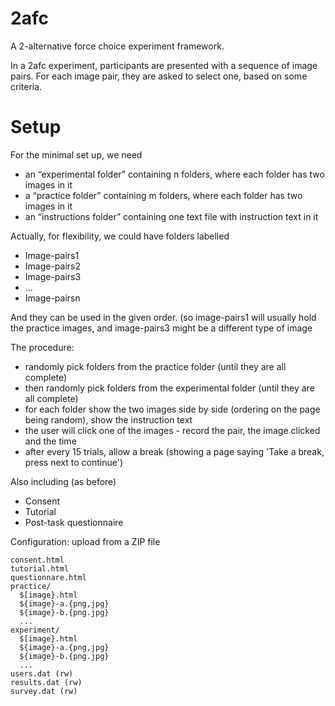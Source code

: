 # 2afc
A 2-alternative force choice experiment framework.

In a 2afc experiment, participants are presented with a sequence of image pairs.
For each image pair, they are asked to select one, based on some criteria.

# Setup
For the minimal set up, we need
 * an “experimental folder” containing n folders, where each folder has two images in it
 * a “practice folder” containing m folders, where each folder has two images in it
 * an “instructions folder” containing one text file with instruction text in it

Actually, for flexibility, we could have folders labelled
 * Image-pairs1 
 * Image-pairs2 
 * Image-pairs3 
 * ...
 * Image-pairsn

And they can be used in the given order. (so image-pairs1 will usually hold the practice images, and image-pairs3 might be a different type of image

The procedure:
 * randomly pick folders from the practice folder (until they are all complete)
 * then randomly pick folders from the experimental folder (until they are all complete)
 * for each folder show the two images side by side (ordering on the page being random), show the instruction text
 * the user will click one of the images - record the pair, the image clicked and the time
 * after every 15 trials, allow a break (showing a page saying 'Take a break, press next to continue')

Also including (as before) 
 * Consent 
 * Tutorial  
 * Post-task questionnaire 

Configuration: upload from a ZIP file

```
consent.html
tutorial.html
questionnare.html
practice/
  $[image}.html
  ${image}-a.{png,jpg}
  ${image}-b.{png.jpg}
  ...
experiment/
  $[image}.html
  ${image}-a.{png,jpg}
  ${image}-b.{png.jpg}
  ...
users.dat (rw)
results.dat (rw)
survey.dat (rw)
```
